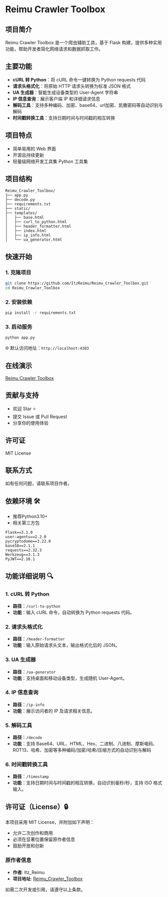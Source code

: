 # Reimu Crawler Toolbox 

## 项目简介

Reimu Crawler Toolbox 是一个爬虫辅助工具，基于 Flask 构建，提供多种实用功能，帮助开发者简化网络请求和数据抓取工作。

## 主要功能

- **cURL 转 Python**：将 cURL 命令一键转换为 Python requests 代码
- **请求头格式化**：将原始 HTTP 请求头转换为标准 JSON 格式
- **UA 生成器**：智能生成设备类型的 User-Agent 字符串
- **IP 信息查询**：展示客户端 IP 和详细请求信息
- **解码工具**：支持多种编码、加密、base64、url加密、凯撒密码等自动识别与解码
- **时间戳转换工具**：支持日期时间与时间戳的相互转换

## 项目特点

- 简单易用的 Web 界面
- 开源且持续更新
- 轻量级网络开发工具集 Python 工具集

## 项目结构

```
Reimu_Crawler_Toolbox/
├── app.py                
├── decode.py            
├── requirements.txt      
├── static/              
├── templates/            
│   ├── base.html
│   ├── curl_to_python.html
│   ├── header_formatter.html
│   ├── index.html
│   ├── ip_info.html
│   └── ua_generator.html
```

## 快速开始

### 1. 克隆项目

```bash
git clone https://github.com/ItzReimu/Reimu_Crawler_Toolbox.git
cd Reimu_Crawler_Toolbox
```

### 2. 安装依赖

```bash
pip install -r requirements.txt
```

### 3. 启动服务

```bash
python app.py
```

🌐 默认访问地址：`http://localhost:4303`

## 在线演示

[Reimu Crawler Toolbox](https://reimucrawlertoolbox.mydreamship.org/)

## 贡献与支持

- 欢迎 Star ⭐
- 提交 Issue 或 Pull Request
- 分享你的使用体验

## 许可证

MIT License

## 联系方式

如有任何问题，请联系项目作者。


## 依赖环境 🛠️
- 推荐Python3.10+
- 相关第三方包
```
Flask==3.1.0
user-agents==2.2.0
pycryptodome==3.22.0
base58==2.1.1
requests==2.32.3
Werkzeug==3.1.3
PyJWT==2.10.1
```


## 功能详细说明 🔍

### 1. cURL 转 Python
- **路径**：`/curl-to-python`
- **功能**：输入 cURL 命令，自动转换为 Python requests 代码。

### 2. 请求头格式化
- **路径**：`/header-formatter`
- **功能**：输入原始请求头文本，输出格式化后的 JSON。

### 3. UA 生成器
- **路径**：`/ua-generator`
- **功能**：支持桌面和移动设备类型，生成随机 User-Agent。

### 4. IP 信息查询
- **路径**：`/ip-info`
- **功能**：展示访问者的 IP 及请求相关信息。

### 5. 解码工具
- **路径**：`/decode`
- **功能**：支持 Base64、URL、HTML、Hex、二进制、八进制、摩斯电码、ROT13、哈希、加密等多种编码/加密/哈希/压缩方式的自动识别与解码

### 6. 时间戳转换工具
- **路径**：`/timestamp`
- **功能**：支持日期时间与时间戳的相互转换，自动识别毫秒/秒，支持 ISO 格式输入。

## 许可证（License）🔒

本项目采用 MIT License，并附加如下声明：

- 允许二次创作和商用
- 必须在显著位置保留原作者信息
- 鼓励开放和创新

### 原作者信息
- **作者**: Itz_Reimu
- **项目地址**: [Reimu_Crawler_Toolbox](https://github.com/ItzReimu/Reimu_Crawler_Toolbox/)

如需二次开发或引用，请遵守以上条款。
